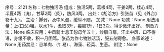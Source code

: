 序号：2121
名称：七物独活汤
组成：独活5两，葛根4两，干姜2两，桂心4两，半夏4两（洗），甘草2两（炙），防风3两。
出处：《胡洽方》引张苗（见《外台》卷十九）。
主治：脚弱，及中风湿，缓纵不随。
加减：None
功效：None
用法用量：上(口父)咀。以水1斗，煮取3升，每服1升，1日3次。得少微汗出好。
制备方法：None
临床应用：中风骑士息王恕母年五十，纱扇自扇，汗出中风，口不得语，身缓不收，积一月困笃。张苗为作七物独活汤，服五剂得愈。
各家论述：None
用药禁忌：忌羊肉、(饣易) 、海藻、菘菜、生葱。
附注：None
